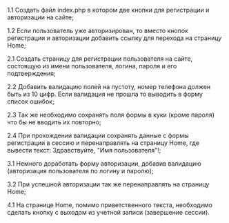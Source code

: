1.1 Создать файл index.php в котором две кнопки для регистрации и авторизации на сайте;

1.2 Если пользователь уже авторизирован, то вместо кнопок регистрации и авторизации добавить ссылку для 
перехода на страницу Home;

2.1 Создать страницу для регистрации пользователя на сайте, состоящую из имени пользователя, логина, пароля и его подтверждения;

2.2 Добавить валидацию полей на пустоту, номер телефона должен быть из 10 цифр. Если валидация не прошла то выводить
в форму список ошибок;

2.3 Так же необходимо сохранять поля формы в куки (кроме пароля) что бы не вводить их повторно;

2.4 При прохождении валидации сохранять данные с формы регистрации в сессию и перенаправлять на страницу Home, 
где вывести текст: Здравствуйте, "Имя пользователя"!;

3.1 Немного доработать форму авторизации, добавив валидацию (авторизация пользователя по логину и паролю);

3.2 При успешной авторизации так же перенаправлять на страницу Home;

4.1 На странице Home, помимо приветственного текста, необходимо сделать кнопку с выходом из учетной записи (завершение сессии).

